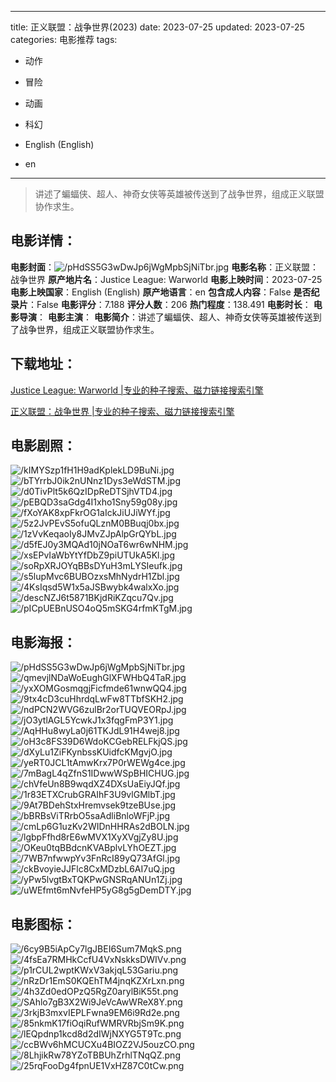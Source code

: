 
---
title: 正义联盟：战争世界(2023)
date: 2023-07-25
updated: 2023-07-25
categories: 电影推荐
tags:
- 动作
- 冒险
- 动画
- 科幻

- English (English)
- en
---


> 讲述了蝙蝠侠、超人、神奇女侠等英雄被传送到了战争世界，组成正义联盟协作求生。

## **电影详情**：

**电影封面**：<img src="https://image.tmdb.org/t/p/w200/pHdSS5G3wDwJp6jWgMpbSjNiTbr.jpg" alt="/pHdSS5G3wDwJp6jWgMpbSjNiTbr.jpg" title="/pHdSS5G3wDwJp6jWgMpbSjNiTbr.jpg">
**电影名称**：正义联盟：战争世界
**原产地片名**：Justice League: Warworld
**电影上映时间**：2023-07-25
**电影上映国家**：English (English)
**原产地语言**：en
**包含成人内容**：False
**是否纪录片**：False
**电影评分**：7.188
**评分人数**：206
**热门程度**：138.491
**电影时长**：
**电影导演**：
**电影主演**：
**电影简介**：讲述了蝙蝠侠、超人、神奇女侠等英雄被传送到了战争世界，组成正义联盟协作求生。

## **下载地址**：
[Justice League: Warworld |专业的种子搜索、磁力链接搜索引擎](https://movie.amd794.com:2083/?search=Justice%20League%3A%20Warworld&ordering=&mode=match_phrase&page_size=10&page=1)

[正义联盟：战争世界 |专业的种子搜索、磁力链接搜索引擎](https://movie.amd794.com:2083/?search=%E6%AD%A3%E4%B9%89%E8%81%94%E7%9B%9F%EF%BC%9A%E6%88%98%E4%BA%89%E4%B8%96%E7%95%8C&ordering=&mode=match_phrase&page_size=10&page=1)
 

## **电影剧照**：
<img src="https://image.tmdb.org/t/p/original/kIMYSzp1fH1H9adKplekLD9BuNi.jpg" alt="/kIMYSzp1fH1H9adKplekLD9BuNi.jpg" title="/kIMYSzp1fH1H9adKplekLD9BuNi.jpg"><img src="https://image.tmdb.org/t/p/original/bTYrrbJ0ik2nUNnz1Dys3eWdSTM.jpg" alt="/bTYrrbJ0ik2nUNnz1Dys3eWdSTM.jpg" title="/bTYrrbJ0ik2nUNnz1Dys3eWdSTM.jpg"><img src="https://image.tmdb.org/t/p/original/d0TivPlt5k6QzIDpReDTSjhVTD4.jpg" alt="/d0TivPlt5k6QzIDpReDTSjhVTD4.jpg" title="/d0TivPlt5k6QzIDpReDTSjhVTD4.jpg"><img src="https://image.tmdb.org/t/p/original/pEBQD3saGdg4I1xho1Sny59g08y.jpg" alt="/pEBQD3saGdg4I1xho1Sny59g08y.jpg" title="/pEBQD3saGdg4I1xho1Sny59g08y.jpg"><img src="https://image.tmdb.org/t/p/original/fXoYAK8xpFkrOG1aIckJiUJiWYf.jpg" alt="/fXoYAK8xpFkrOG1aIckJiUJiWYf.jpg" title="/fXoYAK8xpFkrOG1aIckJiUJiWYf.jpg"><img src="https://image.tmdb.org/t/p/original/5z2JvPEvS5ofuQLznM0BBuqj0bx.jpg" alt="/5z2JvPEvS5ofuQLznM0BBuqj0bx.jpg" title="/5z2JvPEvS5ofuQLznM0BBuqj0bx.jpg"><img src="https://image.tmdb.org/t/p/original/1zVvKeqaoIy8JMvZJpAlpGrQYbL.jpg" alt="/1zVvKeqaoIy8JMvZJpAlpGrQYbL.jpg" title="/1zVvKeqaoIy8JMvZJpAlpGrQYbL.jpg"><img src="https://image.tmdb.org/t/p/original/d5fEJ0y3MQAd10jNOaT6wr6wNHM.jpg" alt="/d5fEJ0y3MQAd10jNOaT6wr6wNHM.jpg" title="/d5fEJ0y3MQAd10jNOaT6wr6wNHM.jpg"><img src="https://image.tmdb.org/t/p/original/xsEPvIaWbYtYfDbZ9piUTUkA5Kl.jpg" alt="/xsEPvIaWbYtYfDbZ9piUTUkA5Kl.jpg" title="/xsEPvIaWbYtYfDbZ9piUTUkA5Kl.jpg"><img src="https://image.tmdb.org/t/p/original/soRpXRJOYqBBsDYuH3mLYSIeufk.jpg" alt="/soRpXRJOYqBBsDYuH3mLYSIeufk.jpg" title="/soRpXRJOYqBBsDYuH3mLYSIeufk.jpg"><img src="https://image.tmdb.org/t/p/original/s5lupMvc6BUBOzxsMhNydrH1Zbl.jpg" alt="/s5lupMvc6BUBOzxsMhNydrH1Zbl.jpg" title="/s5lupMvc6BUBOzxsMhNydrH1Zbl.jpg"><img src="https://image.tmdb.org/t/p/original/4KsIqsd5W1x5aJSBwybk4walxXo.jpg" alt="/4KsIqsd5W1x5aJSBwybk4walxXo.jpg" title="/4KsIqsd5W1x5aJSBwybk4walxXo.jpg"><img src="https://image.tmdb.org/t/p/original/descNZJ6t5871BKjdRiKZqcu7Qv.jpg" alt="/descNZJ6t5871BKjdRiKZqcu7Qv.jpg" title="/descNZJ6t5871BKjdRiKZqcu7Qv.jpg"><img src="https://image.tmdb.org/t/p/original/pICpUEBnUSO4oQ5mSKG4rfmKTgM.jpg" alt="/pICpUEBnUSO4oQ5mSKG4rfmKTgM.jpg" title="/pICpUEBnUSO4oQ5mSKG4rfmKTgM.jpg">

## **电影海报**：
<img src="https://image.tmdb.org/t/p/original/pHdSS5G3wDwJp6jWgMpbSjNiTbr.jpg" alt="/pHdSS5G3wDwJp6jWgMpbSjNiTbr.jpg" title="/pHdSS5G3wDwJp6jWgMpbSjNiTbr.jpg"><img src="https://image.tmdb.org/t/p/original/qmevjlNDaWoEughGlXFWHbQ4TaR.jpg" alt="/qmevjlNDaWoEughGlXFWHbQ4TaR.jpg" title="/qmevjlNDaWoEughGlXFWHbQ4TaR.jpg"><img src="https://image.tmdb.org/t/p/original/yxXOMGosmqgjFicfmde61wnwQQ4.jpg" alt="/yxXOMGosmqgjFicfmde61wnwQQ4.jpg" title="/yxXOMGosmqgjFicfmde61wnwQQ4.jpg"><img src="https://image.tmdb.org/t/p/original/9tx4cD3cuHhrdqLwFw8TTbfSKH2.jpg" alt="/9tx4cD3cuHhrdqLwFw8TTbfSKH2.jpg" title="/9tx4cD3cuHhrdqLwFw8TTbfSKH2.jpg"><img src="https://image.tmdb.org/t/p/original/ndPCN2WVG6zulBr2orTUQVEORpJ.jpg" alt="/ndPCN2WVG6zulBr2orTUQVEORpJ.jpg" title="/ndPCN2WVG6zulBr2orTUQVEORpJ.jpg"><img src="https://image.tmdb.org/t/p/original/jO3ytlAGL5YcwkJ1x3fqgFmP3Y1.jpg" alt="/jO3ytlAGL5YcwkJ1x3fqgFmP3Y1.jpg" title="/jO3ytlAGL5YcwkJ1x3fqgFmP3Y1.jpg"><img src="https://image.tmdb.org/t/p/original/AqHHu8wyLa0j61TKJdL91H4wej8.jpg" alt="/AqHHu8wyLa0j61TKJdL91H4wej8.jpg" title="/AqHHu8wyLa0j61TKJdL91H4wej8.jpg"><img src="https://image.tmdb.org/t/p/original/oH3c8FS39D6WdoKCGebRELFkjQS.jpg" alt="/oH3c8FS39D6WdoKCGebRELFkjQS.jpg" title="/oH3c8FS39D6WdoKCGebRELFkjQS.jpg"><img src="https://image.tmdb.org/t/p/original/dXyLu1ZiFKynbssKUidfcKMgvjO.jpg" alt="/dXyLu1ZiFKynbssKUidfcKMgvjO.jpg" title="/dXyLu1ZiFKynbssKUidfcKMgvjO.jpg"><img src="https://image.tmdb.org/t/p/original/yeRT0JCL1tAmwKrx7P0rWEWg4ce.jpg" alt="/yeRT0JCL1tAmwKrx7P0rWEWg4ce.jpg" title="/yeRT0JCL1tAmwKrx7P0rWEWg4ce.jpg"><img src="https://image.tmdb.org/t/p/original/7mBagL4qZfnS1IDwwWSpBHICHUG.jpg" alt="/7mBagL4qZfnS1IDwwWSpBHICHUG.jpg" title="/7mBagL4qZfnS1IDwwWSpBHICHUG.jpg"><img src="https://image.tmdb.org/t/p/original/chVfeUn8B9wqdXZ4DXsUaEiyJQf.jpg" alt="/chVfeUn8B9wqdXZ4DXsUaEiyJQf.jpg" title="/chVfeUn8B9wqdXZ4DXsUaEiyJQf.jpg"><img src="https://image.tmdb.org/t/p/original/1r83ETXCrubGRAIhF3U9vlGMlbT.jpg" alt="/1r83ETXCrubGRAIhF3U9vlGMlbT.jpg" title="/1r83ETXCrubGRAIhF3U9vlGMlbT.jpg"><img src="https://image.tmdb.org/t/p/original/9At7BDehStxHremvsek9tzeBUse.jpg" alt="/9At7BDehStxHremvsek9tzeBUse.jpg" title="/9At7BDehStxHremvsek9tzeBUse.jpg"><img src="https://image.tmdb.org/t/p/original/bBRBsViTRrbO5saAdliBnloWFjP.jpg" alt="/bBRBsViTRrbO5saAdliBnloWFjP.jpg" title="/bBRBsViTRrbO5saAdliBnloWFjP.jpg"><img src="https://image.tmdb.org/t/p/original/cmLp6G1uzKv2WIDnHHRAs2dBOLN.jpg" alt="/cmLp6G1uzKv2WIDnHHRAs2dBOLN.jpg" title="/cmLp6G1uzKv2WIDnHHRAs2dBOLN.jpg"><img src="https://image.tmdb.org/t/p/original/lgbpFfhd8rE6wMVX1XyXVgjZy8U.jpg" alt="/lgbpFfhd8rE6wMVX1XyXVgjZy8U.jpg" title="/lgbpFfhd8rE6wMVX1XyXVgjZy8U.jpg"><img src="https://image.tmdb.org/t/p/original/OKeu0tqBBdcnKVABplvLYhOEZT.jpg" alt="/OKeu0tqBBdcnKVABplvLYhOEZT.jpg" title="/OKeu0tqBBdcnKVABplvLYhOEZT.jpg"><img src="https://image.tmdb.org/t/p/original/7WB7nfwwpYv3FnRcI89yQ73AfGl.jpg" alt="/7WB7nfwwpYv3FnRcI89yQ73AfGl.jpg" title="/7WB7nfwwpYv3FnRcI89yQ73AfGl.jpg"><img src="https://image.tmdb.org/t/p/original/ckBvoyieJJFlc8CxMDzbL6AI7uQ.jpg" alt="/ckBvoyieJJFlc8CxMDzbL6AI7uQ.jpg" title="/ckBvoyieJJFlc8CxMDzbL6AI7uQ.jpg"><img src="https://image.tmdb.org/t/p/original/yPw5lvgtBxTQKPwGNSRqANUn1Zj.jpg" alt="/yPw5lvgtBxTQKPwGNSRqANUn1Zj.jpg" title="/yPw5lvgtBxTQKPwGNSRqANUn1Zj.jpg"><img src="https://image.tmdb.org/t/p/original/uWEfmt6mNvfeHP5yG8g5gDemDTY.jpg" alt="/uWEfmt6mNvfeHP5yG8g5gDemDTY.jpg" title="/uWEfmt6mNvfeHP5yG8g5gDemDTY.jpg">

## **电影图标**：
<img src="https://image.tmdb.org/t/p/original/6cy9B5iApCy7lgJBEI6Sum7MqkS.png" alt="/6cy9B5iApCy7lgJBEI6Sum7MqkS.png" title="/6cy9B5iApCy7lgJBEI6Sum7MqkS.png"><img src="https://image.tmdb.org/t/p/original/4fsEa7RMHkCcfU4VxNskksDWIVv.png" alt="/4fsEa7RMHkCcfU4VxNskksDWIVv.png" title="/4fsEa7RMHkCcfU4VxNskksDWIVv.png"><img src="https://image.tmdb.org/t/p/original/p1rCUL2wptKWxV3akjqL53Gariu.png" alt="/p1rCUL2wptKWxV3akjqL53Gariu.png" title="/p1rCUL2wptKWxV3akjqL53Gariu.png"><img src="https://image.tmdb.org/t/p/original/nRzDr1EmS0KQEhTM4jnqKZXrLxn.png" alt="/nRzDr1EmS0KQEhTM4jnqKZXrLxn.png" title="/nRzDr1EmS0KQEhTM4jnqKZXrLxn.png"><img src="https://image.tmdb.org/t/p/original/4h3Zd0edOPzQ5RgZ0arylBiK55t.png" alt="/4h3Zd0edOPzQ5RgZ0arylBiK55t.png" title="/4h3Zd0edOPzQ5RgZ0arylBiK55t.png"><img src="https://image.tmdb.org/t/p/original/SAhlo7gB3X2Wi9JeVcAwWReX8Y.png" alt="/SAhlo7gB3X2Wi9JeVcAwWReX8Y.png" title="/SAhlo7gB3X2Wi9JeVcAwWReX8Y.png"><img src="https://image.tmdb.org/t/p/original/3rkjB3mxvIEPLFwna9EM6i9Rd2e.png" alt="/3rkjB3mxvIEPLFwna9EM6i9Rd2e.png" title="/3rkjB3mxvIEPLFwna9EM6i9Rd2e.png"><img src="https://image.tmdb.org/t/p/original/85nkmK17fiOqiRufWMRVRbjSm9K.png" alt="/85nkmK17fiOqiRufWMRVRbjSm9K.png" title="/85nkmK17fiOqiRufWMRVRbjSm9K.png"><img src="https://image.tmdb.org/t/p/original/lEQpdnp1kcd8d2dIWjNXYG5T9Tc.png" alt="/lEQpdnp1kcd8d2dIWjNXYG5T9Tc.png" title="/lEQpdnp1kcd8d2dIWjNXYG5T9Tc.png"><img src="https://image.tmdb.org/t/p/original/ccBWv6hMCUCXu4BIOZ2VJ5ouzCO.png" alt="/ccBWv6hMCUCXu4BIOZ2VJ5ouzCO.png" title="/ccBWv6hMCUCXu4BIOZ2VJ5ouzCO.png"><img src="https://image.tmdb.org/t/p/original/8LhjikRw78YZoTBBUhZrhlTNqQZ.png" alt="/8LhjikRw78YZoTBBUhZrhlTNqQZ.png" title="/8LhjikRw78YZoTBBUhZrhlTNqQZ.png"><img src="https://image.tmdb.org/t/p/original/25rqFooDg4fpnUE1VxHZ87C0tCw.png" alt="/25rqFooDg4fpnUE1VxHZ87C0tCw.png" title="/25rqFooDg4fpnUE1VxHZ87C0tCw.png">
